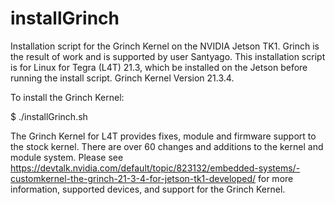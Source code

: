 # installGrinch
Installation script for the Grinch Kernel on the NVIDIA Jetson TK1.
Grinch is the result of work and is supported by user Santyago.
This installation script is for Linux for Tegra (L4T) 21.3, which be installed on the Jetson before running the install script.
Grinch Kernel Version 21.3.4.

To install the Grinch Kernel:

$ ./installGrinch.sh

The Grinch Kernel for L4T provides fixes, module and firmware support to the stock kernel. There are over 60 changes and additions to the kernel and module system. Please see https://devtalk.nvidia.com/default/topic/823132/embedded-systems/-customkernel-the-grinch-21-3-4-for-jetson-tk1-developed/ for more information, supported devices, and support for the Grinch Kernel. 
